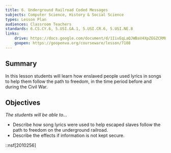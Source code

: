 ```yaml
---
title: 6. Underground Railroad Coded Messages
subjects: Computer Science, History & Social Science
types: Lesson Plan
audiences: Classroom Teachers
standards: 6.CS.CY.6, 5.USI.GA.1, 5.USI.CR.6, 5.USI.NE.8
links:
    drive: https://docs.google.com/document/d/1IivEqLaQJWBaV4XpZEGZCRM8ImGpdIgbLysAfhfIqRY/edit#heading=h.joty0v63l5oi
    goopen: https://goopenva.org/courseware/lesson/7108
---
```


## Summary

In this lesson students will learn how enslaved people used lyrics in songs to help them follow the path to freedom, in the time period before and during the Civil War.

## Objectives

*The students will be able to...*

- Describe how song lyrics were used to help escaped slaves follow the path to freedom on the underground railroad. 
- Describe the effects if information is not kept secure. 

::nsf[2010256]